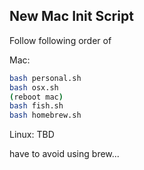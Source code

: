 ## New Mac Init Script

Follow following order of

Mac:

```bash
bash personal.sh
bash osx.sh
(reboot mac)
bash fish.sh
bash homebrew.sh
```

Linux: TBD

have to avoid using brew...
